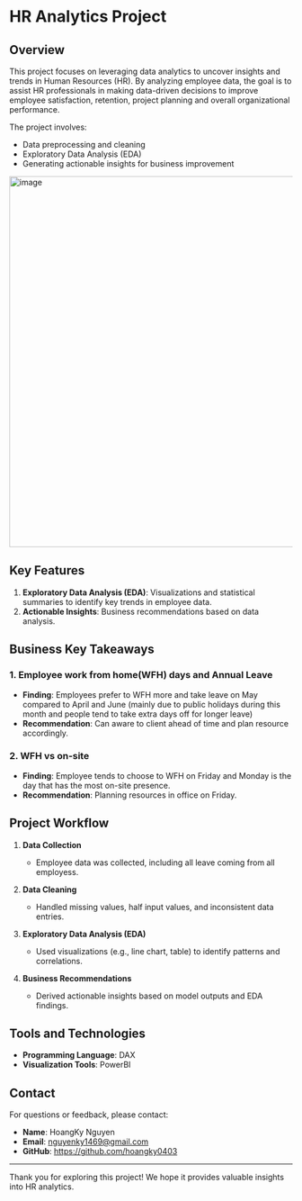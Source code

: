 # HR Analytics Project

## Overview
This project focuses on leveraging data analytics to uncover insights and trends in Human Resources (HR). By analyzing employee data, the goal is to assist HR professionals in making data-driven decisions to improve employee satisfaction, retention, project planning and overall organizational performance.

The project involves:
- Data preprocessing and cleaning
- Exploratory Data Analysis (EDA)
- Generating actionable insights for business improvement
<img width="659" alt="image" src="https://github.com/user-attachments/assets/0d348c9f-f3c9-4ef9-aa67-2d1343e2d9d0" />

## Key Features

1. **Exploratory Data Analysis (EDA)**: Visualizations and statistical summaries to identify key trends in employee data.
2. **Actionable Insights**: Business recommendations based on data analysis.

## Business Key Takeaways
### 1. **Employee work from home(WFH) days and Annual Leave**
- **Finding**: Employees prefer to WFH more and take leave on May compared to April and June (mainly due to public holidays during this month and people tend to take extra days off for longer leave)
- **Recommendation**: Can aware to client ahead of time and plan resource accordingly.
### 2. **WFH vs on-site**
- **Finding**: Employee tends to choose to WFH on Friday and Monday is the day that has the most on-site presence.
- **Recommendation**: Planning resources in office on Friday.


## Project Workflow
1. **Data Collection**
   - Employee data was collected, including all leave coming from all employess.

2. **Data Cleaning**
   - Handled missing values, half input values, and inconsistent data entries.

3. **Exploratory Data Analysis (EDA)**
   - Used visualizations (e.g., line chart, table) to identify patterns and correlations.

4. **Business Recommendations**
   - Derived actionable insights based on model outputs and EDA findings.

## Tools and Technologies
- **Programming Language**: DAX
- **Visualization Tools**: PowerBI


## Contact
For questions or feedback, please contact:
- **Name**: HoangKy Nguyen  
- **Email**: nguyenky1469@gmail.com
- **GitHub**: https://github.com/hoangky0403

---

Thank you for exploring this project! We hope it provides valuable insights into HR analytics.

